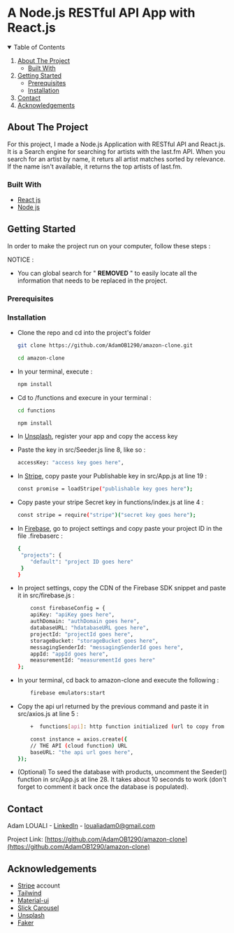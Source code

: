# A Node.js RESTful API App with React.js 

<!-- TABLE OF CONTENTS -->
<details open="open">
  <summary>Table of Contents</summary>
  <ol>
    <li>
      <a href="#about-the-project">About The Project</a>
      <ul>
        <li><a href="#built-with">Built With</a></li>
      </ul>
    </li>
    <li>
      <a href="#getting-started">Getting Started</a>
      <ul>
        <li><a href="#prerequisites">Prerequisites</a></li>
        <li><a href="#installation">Installation</a></li>
      </ul>
    </li>
    <li><a href="#contact">Contact</a></li>
    <li><a href="#acknowledgements">Acknowledgements</a></li>
  </ol>
</details>



<!-- ABOUT THE PROJECT -->
## About The Project

For this project, I made a Node.js Application with RESTful API and React.js.
It is a Search engine for searching for artists with the last.fm API.
When you search for an artist by name, it returs all artist matches sorted by relevance.
If the name isn't available, it returns the top artists of last.fm.


### Built With

* [React js](https://reactjs.org/)
* [Node js](https://nodejs.org/)


<!-- GETTING STARTED -->
## Getting Started

In order to make the project run on your computer, follow these steps :

NOTICE : 
* You can global search for " ****REMOVED**** " to easily locate all the information that needs to be replaced in the project.


### Prerequisites





### Installation

* Clone the repo and cd into the project's folder

   ```sh
   git clone https://github.com/AdamOB1290/amazon-clone.git
   ```
   ```sh
   cd amazon-clone
   ```

* In your terminal, execute :

   ```sh
   npm install
   ```

* Cd to /functions and execure in your terminal :

   ```sh
   cd functions
   ```
   ```sh
   npm install
   ```

* In [Unsplash](https://unsplash.com/developers), register your app and copy the access key

* Paste the key in src/Seeder.js line 8, like so :

    ```sh
    accessKey: "access key goes here",
    ```
    
* In [Stripe](https://stripe.com/), copy paste your Publishable key in src/App.js at line 19 :

    ```sh
    const promise = loadStripe("publishable key goes here");
    ```

* Copy paste your stripe Secret key in functions/index.js at line 4 :

    ```sh
    const stripe = require("stripe")("secret key goes here");
    ```

* In [Firebase](https://firebase.google.com/), go to project settings and copy paste your project ID in the file .firebaserc :

    ```sh
    {
     "projects": {
     	"default": "project ID goes here"
     }
    }
    ```
* In project settings, copy the CDN of the Firebase SDK snippet and paste it in src/firebase.js :

    ```sh
    	const firebaseConfig = {
  		apiKey: "apiKey goes here",
  		authDomain: "authDomain goes here",
  		databaseURL: "hdatabaseURL goes here",
  		projectId: "projectId goes here",
  		storageBucket: "storageBucket goes here",
  		messagingSenderId: "messagingSenderId goes here",
  		appId: "appId goes here",
  		measurementId: "measurementId goes here"
	};
    ```	

* In your terminal, cd back to amazon-clone and execute the following : 

    ```sh
    	firebase emulators:start
    ```	

* Copy the api url returned by the previous command and paste it in src/axios.js at line 5 :

    ```sh
    	+  functions[api]: http function initialized (url to copy from the terminal).
    ```	

    ```sh
    	const instance = axios.create({
  		// THE API (cloud function) URL
  		baseURL: "the api url goes here",
	});
    ```	

* (Optional) To seed the database with products, uncomment the Seeder() function in src/App.js at line 28.
 It takes about 10 seconds to work (don't forget to comment it back once the database is populated).

<!-- CONTACT -->
## Contact

Adam LOUALI - [LinkedIn](https://www.linkedin.com/in/adam-louali/) - loualiadam0@gmail.com

Project Link: [https://github.com/AdamOB1290/amazon-clone](https://github.com/AdamOB1290/amazon-clone)



<!-- ACKNOWLEDGEMENTS -->
## Acknowledgements
* [Stripe](https://stripe.com/) account
* [Tailwind](https://tailwindcss.com/)
* [Material-ui](https://material-ui.com/)
* [Slick Carousel](https://kenwheeler.github.io/slick/)
* [Unsplash](https://unsplash.com/developers)
* [Faker](https://github.com/fzaninotto/Faker)



























<!-- # Getting Started with Create React App

This project was bootstrapped with [Create React App](https://github.com/facebook/create-react-app).

## Available Scripts

In the project directory, you can run:

### `npm start`

Runs the app in the development mode.\
Open [http://localhost:3000](http://localhost:3000) to view it in your browser.

The page will reload when you make changes.\
You may also see any lint errors in the console.

### `npm test`

Launches the test runner in the interactive watch mode.\
See the section about [running tests](https://facebook.github.io/create-react-app/docs/running-tests) for more information.

### `npm run build`

Builds the app for production to the `build` folder.\
It correctly bundles React in production mode and optimizes the build for the best performance.

The build is minified and the filenames include the hashes.\
Your app is ready to be deployed!

See the section about [deployment](https://facebook.github.io/create-react-app/docs/deployment) for more information.

### `npm run eject`

**Note: this is a one-way operation. Once you `eject`, you can't go back!**

If you aren't satisfied with the build tool and configuration choices, you can `eject` at any time. This command will remove the single build dependency from your project.

Instead, it will copy all the configuration files and the transitive dependencies (webpack, Babel, ESLint, etc) right into your project so you have full control over them. All of the commands except `eject` will still work, but they will point to the copied scripts so you can tweak them. At this point you're on your own.

You don't have to ever use `eject`. The curated feature set is suitable for small and middle deployments, and you shouldn't feel obligated to use this feature. However we understand that this tool wouldn't be useful if you couldn't customize it when you are ready for it.

## Learn More

You can learn more in the [Create React App documentation](https://facebook.github.io/create-react-app/docs/getting-started).

To learn React, check out the [React documentation](https://reactjs.org/).

### Code Splitting

This section has moved here: [https://facebook.github.io/create-react-app/docs/code-splitting](https://facebook.github.io/create-react-app/docs/code-splitting)

### Analyzing the Bundle Size

This section has moved here: [https://facebook.github.io/create-react-app/docs/analyzing-the-bundle-size](https://facebook.github.io/create-react-app/docs/analyzing-the-bundle-size)

### Making a Progressive Web App

This section has moved here: [https://facebook.github.io/create-react-app/docs/making-a-progressive-web-app](https://facebook.github.io/create-react-app/docs/making-a-progressive-web-app)

### Advanced Configuration

This section has moved here: [https://facebook.github.io/create-react-app/docs/advanced-configuration](https://facebook.github.io/create-react-app/docs/advanced-configuration)

### Deployment

This section has moved here: [https://facebook.github.io/create-react-app/docs/deployment](https://facebook.github.io/create-react-app/docs/deployment)

### `npm run build` fails to minify

This section has moved here: [https://facebook.github.io/create-react-app/docs/troubleshooting#npm-run-build-fails-to-minify](https://facebook.github.io/create-react-app/docs/troubleshooting#npm-run-build-fails-to-minify) -->
